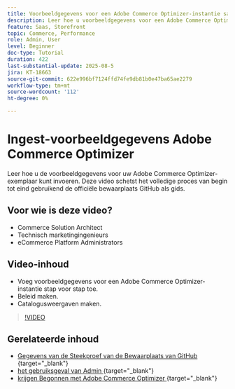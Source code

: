 ```yaml
---
title: Voorbeeldgegevens voor een Adobe Commerce Optimizer-instantie samenvoegen
description: Leer hoe u voorbeeldgegevens voor een Adobe Commerce Optimizer-instantie kunt invoeren.
feature: Saas, Storefront
topic: Commerce, Performance
role: Admin, User
level: Beginner
doc-type: Tutorial
duration: 422
last-substantial-update: 2025-08-5
jira: KT-18663
source-git-commit: 622e996bf7124ffd74fe9db81b0e47ba65ae2279
workflow-type: tm+mt
source-wordcount: '112'
ht-degree: 0%

---
```


# Ingest-voorbeeldgegevens Adobe Commerce Optimizer

Leer hoe u de voorbeeldgegevens voor uw Adobe Commerce Optimizer-exemplaar kunt invoeren. Deze video schetst het volledige proces van begin tot eind gebruikend de officiële bewaarplaats GitHub als gids.

## Voor wie is deze video?

* Commerce Solution Architect
* Technisch marketingingenieurs
* eCommerce Platform Administrators

## Video-inhoud

* Voeg voorbeeldgegevens voor een Adobe Commerce Optimizer-instantie stap voor stap toe.
* Beleid maken.
* Catalogusweergaven maken.

>[!VIDEO](https://video.tv.adobe.com/v/3470472?learn=on&enablevpops)

## Gerelateerde inhoud

* [ Gegevens van de Steekproef van de Bewaarplaats van GitHub ](https://github.com/adobe-commerce/aco-sample-catalog-data-ingestion){target="_blank"}
* [ het gebruiksgeval van Admin ](https://experienceleague.adobe.com/nl/docs/commerce/optimizer/use-case/admin-use-case){target="_blank"}
* [ krijgen Begonnen met Adobe Commerce Optimizer ](https://experienceleague.adobe.com/nl/docs/commerce/optimizer/get-started){target="_blank"}
